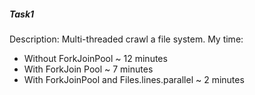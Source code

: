 ##### Task1
Description: Multi-threaded crawl a file system.
My time:
* Without ForkJoinPool ~ 12 minutes
* With ForkJoin Pool ~ 7 minutes
* With ForkJoinPool and Files.lines.parallel ~ 2 minutes
